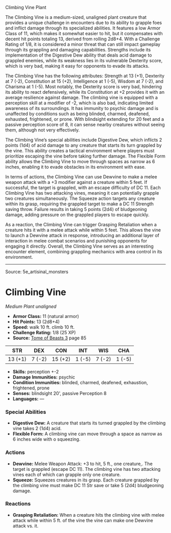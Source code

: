 <MonsterName/>Climbing Vine</MonsterName>
<CreatureType/>Plant</CreatureType>

<summary>The Climbing Vine is a medium-sized, unaligned plant creature that provides a unique challenge in encounters due to its ability to grapple foes and inflict damage through its specialized abilities. It features a low Armor Class of 11, which makes it somewhat easier to hit, but it compensates with decent hit points totaling 13, derived from rolling 2d8+4. With a Challenge Rating of 1/8, it is considered a minor threat that can still impact gameplay through its grappling and damaging capabilities. Strengths include its implementation of the Digestive Dew ability that deals acid damage to grappled enemies, while its weakness lies in its vulnerable Dexterity score, which is very bad, making it easy for opponents to evade its attacks. </summary>

<detail>

The Climbing Vine has the following attributes: Strength at 13 (+1), Dexterity at 7 (-2), Constitution at 15 (+2), Intelligence at 1 (-5), Wisdom at 7 (-2), and Charisma at 1 (-5). Most notably, the Dexterity score is very bad, hindering its ability to react defensively, while its Constitution at +2 provides it with an average resilience against damage. The climbing vine is equipped with a perception skill at a modifier of -2, which is also bad, indicating limited awareness of its surroundings. It has immunity to psychic damage and is unaffected by conditions such as being blinded, charmed, deafened, exhausted, frightened, or prone. With blindsight extending for 20 feet and a passive perception score of 8, it can sense nearby creatures without seeing them, although not very effectively.

The Climbing Vine’s special abilities include Digestive Dew, which inflicts 2 points (1d4) of acid damage to any creature that starts its turn grappled by the vine. This ability creates a tactical environment where players must prioritize escaping the vine before taking further damage. The Flexible Form ability allows the Climbing Vine to move through spaces as narrow as 6 inches, enabling it to evade obstacles in its environment with ease.

In terms of actions, the Climbing Vine can use Dewvine to make a melee weapon attack with a +3 modifier against a creature within 5 feet. If successful, the target is grappled, with an escape difficulty of DC 11. Each Climbing Vine has two attacking vines, meaning it can potentially grapple two creatures simultaneously. The Squeeze action targets any creature within its grasp, requiring the grappled target to make a DC 11 Strength saving throw. Failure results in taking 5 points (2d4) of bludgeoning damage, adding pressure on the grappled players to escape quickly.

As a reaction, the Climbing Vine can trigger Grasping Retaliation when a creature hits it with a melee attack while within 5 feet. This allows the vine to launch a Dewvine attack in response, introducing an additional layer of interaction in melee combat scenarios and punishing opponents for engaging it directly. Overall, the Climbing Vine serves as an interesting encounter element, combining grappling mechanics with area control in its environment.</detail>



---

Source: 5e_artisinal_monsters

# Climbing Vine

*Medium* *Plant* *unaligned*

- **Armor Class:** 11 (natural armor)
- **Hit Points:** 13 (2d8+4)
- **Speed:** walk 10 ft. climb 10 ft.
- **Challenge Rating:** 1/8 (25 XP)
- **Source:** [Tome of Beasts 3](https://koboldpress.com/kpstore/product/tome-of-beasts-3-for-5th-edition/) page 85

| STR | DEX | CON | INT | WIS | CHA |
| --- | --- | --- | --- | --- | --- |
| 13 (+1) | 7 (-2) | 15 (+2) | 1 (-5) | 7 (-2) | 1 (-5) |

- **Skills:** perception +-2
- **Damage Immunities:** psychic
- **Condition Immunities:** blinded, charmed, deafened, exhaustion, frightened, prone
- **Senses:** blindsight 20', passive Perception 8
- **Languages:** —

### Special Abilities

- **Digestive Dew:** A creature that starts its turned grappled by the climbing vine takes 2 (1d4) acid.
- **Flexible Form:** A climbing vine can move through a space as narrow as 6 inches wide with o squeezing.

### Actions

- **Dewvine:** Melee Weapon Attack: +3 to hit, 5 ft., one creature,. The target is grappled (escape DC 11). The climbing vine has two attacking vines each of which can grapple only one creature.
- **Squeeze:** Squeezes creatures in its grasp. Each creature grappled by the climbing vine must make DC 11 Str save or take 5 (2d4) bludgeoning damage.

### Reactions

- **Grasping Retaliation:** When a creature hits the climbing vine with melee attack while within 5 ft. of the vine the vine can make one Dewvine attack vs. it.




